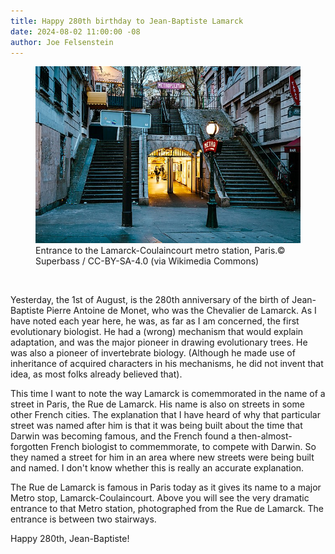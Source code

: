 ```yaml
---
title: Happy 280th birthday to Jean-Baptiste Lamarck
date: 2024-08-02 11:00:00 -08
author: Joe Felsenstein
---
```


<figure><img src="/uploads/2024/2022-04-12-Metro_Lamarck_-_Caulaincourt-8402.jpg" width="640px" alt="[Lamarck-Coulaincourt metro station]"/><figcaption>Entrance to the Lamarck-Coulaincourt metro station, Paris.© Superbass / CC-BY-SA-4.0 (via Wikimedia Commons)</figcaption></figure>

<p>&nbsp;</p>

Yesterday, the 1st of August, is the 280th anniversary of the birth of Jean-Baptiste Pierre Antoine 
de Monet, who was the Chevalier de Lamarck.  As I have noted each year here, he was, 
as far as I am concerned, the first evolutionary biologist.  He had a (wrong) mechanism 
that would explain adaptation, and was the major pioneer in drawing evolutionary 
trees.  He was also a pioneer of invertebrate biology.  (Although he made use of 
inheritance of acquired characters in his mechanisms, he did not invent that idea, 
as most folks already believed that).

This time I want to note the way Lamarck is comemmorated in the name of a street 
in Paris, the Rue de Lamarck.  His name is also on streets in some other French cities. 
The explanation that I have heard of why that particular street was named after him 
is that it was being built about the time that Darwin was becoming famous, and the 
French found a then-almost-forgotten French biologist to commemmorate, to compete with 
Darwin.  So they named a street for him in an area where new streets were being built and named.  I don't know whether this is really an accurate explanation.

The Rue de Lamarck is famous in Paris today as it gives its name to a major Metro 
stop, Lamarck-Coulaincourt.  Above you will see the very dramatic entrance to 
that Metro station, photographed from the Rue de Lamarck.  The entrance is between 
two stairways.

Happy 280th, Jean-Baptiste!








